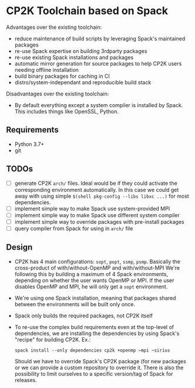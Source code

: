 # CP2K Toolchain based on Spack

Advantages over the existing toolchain:

* reduce maintenance of build scripts by leveraging Spack's maintained packages
* re-use Spack expertise on building 3rdparty packages
* re-use existing Spack installations and packages
* automatic mirror generation for source packages to help CP2K users needing offline installation
* build binary packages for caching in CI
* distro/system-independant and reproducible build stack

Disadvantages over the existing toolchain:

* By default everything except a system compiler is installed by Spack. This includes things like OpenSSL, Python.

## Requirements

* Python 3.7+
* git

## TODOs

* [ ] generate CP2K `arch/` files. Ideal would be if they could activate the corresponding environment automatically.
      In this case we could get away with using simple `$(shell pkg-config --libs libxc ...)` for most dependencies.
* [ ] implement simple way to make Spack use system-provided MPI
* [ ] implement simple way to make Spack use different system compiler
* [ ] implement simple way to override packages with pre-install packages
* [ ] query compiler from Spack for using in `arch/` file

## Design

* CP2K has 4 main configurations: `sopt`, `popt`, `ssmp`, `psmp`.
  Basically the cross-product of with/without-OpenMP and with/without-MPI
  We're following this by building a maximum of 4 Spack environments,
  depending on whether the user wants OpenMP or MPI.
  If the user disables OpenMP and MPI, he will only get a `sopt` environment.
* We're using one Spack installation, meaning that packages shared between the
  environments will be built only once.
* Spack only builds the required packages, not CP2K itself
* To re-use the complex build requirements even at the top-level of dependencies,
  we are installing the dependencies by using Spack's "recipe" for building CP2K.
  Ex.:

      spack install --only dependencies cp2k +openmp ~mpi ~sirius

  Should we have to override Spack's CP2K package (for new packages or  we can provide a custom repository
  to override it. There is also the possibility to limit ourselves to a specific version/tag
  of Spack for releases.

